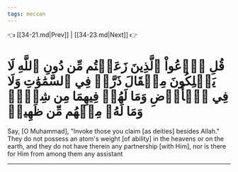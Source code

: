```yaml
---
tags: meccan
---
```


👈 [[34-21.md|Prev]] | [[34-23.md|Next]] 👉

# قُلِ ٱدۡعُواْ ٱلَّذِينَ زَعَمۡتُم مِّن دُونِ ٱللَّهِ لَا يَمۡلِكُونَ مِثۡقَالَ ذَرَّةٖ فِي ٱلسَّمَٰوَٰتِ وَلَا فِي ٱلۡأَرۡضِ وَمَا لَهُمۡ فِيهِمَا مِن شِرۡكٖ وَمَا لَهُۥ مِنۡهُم مِّن ظَهِيرٖ

Say, [O Muhammad], "Invoke those you claim [as deities] besides Allah." They do not possess an atom's weight [of ability] in the heavens or on the earth, and they do not have therein any partnership [with Him], nor is there for Him from among them any assistant

---

